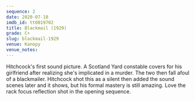 ```yaml
---
sequence: 2
date: 2020-07-10
imdb_id: tt0019702
title: Blackmail (1929)
grade: C+
slug: blackmail-1929
venue: Kanopy
venue_notes:
---
```


Hitchcock's first sound picture. A Scotland Yard constable covers for his girlfriend after realizing she's implicated in a murder. The two then fall afoul of a blackmailer. Hitchcock shot this as a silent then added the sound scenes later and it shows, but his formal mastery is still amazing. Love the rack focus reflection shot in the opening sequence.
